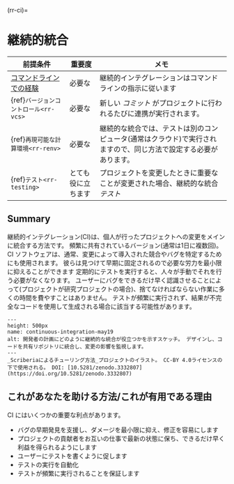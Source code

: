(rr-ci)=
# 継続的統合

| 前提条件                                                                     | 重要度       | メモ                                                        |
| ------------------------------------------------------------------------ | --------- | --------------------------------------------------------- |
| [コマンドラインでの経験](https://programminghistorian.org/en/lessons/intro-to-bash) | 必要な       | 継続的インテグレーションはコマンドラインの指示に従います                              |
| {ref}`バージョンコントロール<rr-vcs>`                                         | 必要な       | 新しい _コミット_ がプロジェクトに行われるたびに連携が実行されます。                      |
| {ref}`再現可能な計算環境<rr-renv>`                                          | 必要な       | 継続的な統合では、テストは別のコンピュータ(通常はクラウド)で実行されますので、同じ方法で設定する必要があります。 |
| {ref}`テスト<rr-testing>`                                             | とても役に立ちます | プロジェクトを変更したときに重要なことが変更された場合、継続的な統合 _テスト_                  |
## Summary

継続的インテグレーション(CI)は、個人が行ったプロジェクトへの変更をメインに統合する方法です。 頻繁に共有されているバージョン(通常は1日に複数回)。 CI ソフトウェアは、通常、変更によって導入された競合やバグを特定するためにも使用されます。 彼らは見つけて早期に固定されるので必要な労力を最小限に抑えることができます 定期的にテストを実行すると、人々が手動でそれを行う必要がなくなります。 ユーザーにバグをできるだけ早く認識させることによって(プロジェクトが研究プロジェクトの場合)、捨てなければならない作業に多くの時間を費やすことはありません。 テストが頻繁に実行されず、結果が不完全なコードを使用して生成される場合に該当する可能性があります。

```{figure} ../figures/continuous-integration-may19.jpg
---
height: 500px
name: continuous-integration-may19
alt: 開発者の計画にどのように継続的な統合が役立つかを示すスケッチ。 デザインし、コードを共有リポジトリに統合し、変更の影響を監視します。
---
_Scriberiaによるチューリング方法_プロジェクトのイラスト。 CC-BY 4.0ライセンスの下で使用される。 DOI: [10.5281/zenodo.3332807](https://doi.org/10.5281/zenodo.3332807)
```

## これがあなたを助ける方法/これが有用である理由

CI にはいくつかの重要な利点があります。

- バグの早期発見を支援し、ダメージを最小限に抑え、修正を容易にします
- プロジェクトの貢献者をお互いの仕事で最新の状態に保ち、できるだけ早く利益を得られるようにします
- ユーザーにテストを書くように促します
- テストの実行を自動化
- テストが頻繁に実行されることを保証します
